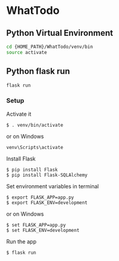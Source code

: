 # WhatTodo

 
## Python Virtual Environment

 ```bash
 cd {HOME_PATH}/WhatTodo/venv/bin
 source activate
 ```

 ## Python flask run
 ```bash
 flask run
 ```

 
### Setup

Activate it
```console
$ . venv/bin/activate
```

or on Windows
```console
venv\Scripts\activate
```

Install Flask
```console
$ pip install Flask
$ pip install Flask-SQLAlchemy
```

Set environment variables in terminal
```console
$ export FLASK_APP=app.py
$ export FLASK_ENV=development
```

or on Windows
```console
$ set FLASK_APP=app.py
$ set FLASK_ENV=development
```

Run the app
```console
$ flask run
```
